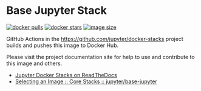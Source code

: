# Base Jupyter Stack

[![docker pulls](https://img.shields.io/docker/pulls/jupyter/base-jupyter.svg)](https://hub.docker.com/r/jupyter/base-jupyter/)
[![docker stars](https://img.shields.io/docker/stars/jupyter/base-jupyter.svg)](https://hub.docker.com/r/jupyter/base-jupyter/)
[![image size](https://img.shields.io/docker/image-size/jupyter/base-jupyter/latest)](https://hub.docker.com/r/jupyter/base-jupyter/ "jupyter/base-jupyter image size")

GitHub Actions in the <https://github.com/jupyter/docker-stacks> project builds and pushes this image to Docker Hub.

Please visit the project documentation site for help to use and contribute to this image and others.

- [Jupyter Docker Stacks on ReadTheDocs](https://jupyter-docker-stacks.readthedocs.io/en/latest/index.html)
- [Selecting an Image :: Core Stacks :: jupyter/base-jupyter](https://jupyter-docker-stacks.readthedocs.io/en/latest/using/selecting.html#jupyter-base-jupyter)
